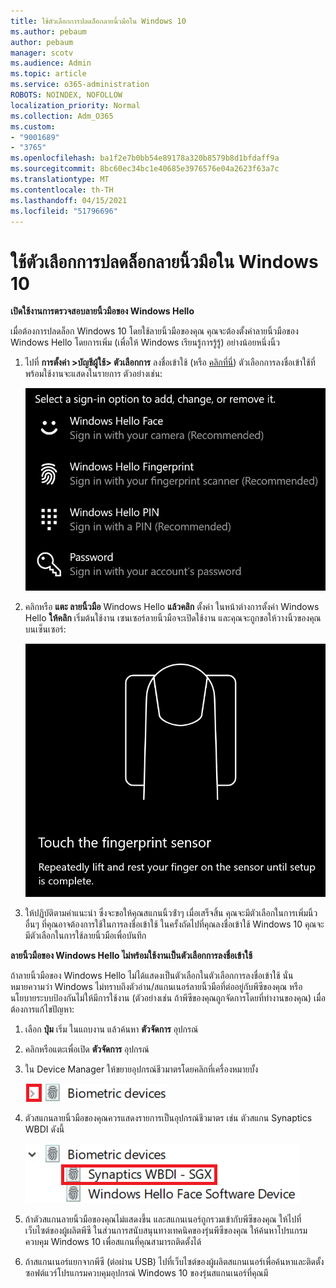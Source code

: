 ```yaml
---
title: ใช้ตัวเลือกการปลดล็อกลายนิ้วมือใน Windows 10
ms.author: pebaum
author: pebaum
manager: scotv
ms.audience: Admin
ms.topic: article
ms.service: o365-administration
ROBOTS: NOINDEX, NOFOLLOW
localization_priority: Normal
ms.collection: Adm_O365
ms.custom:
- "9001689"
- "3765"
ms.openlocfilehash: ba1f2e7b0bb54e89178a320b8579b8d1bfdaff9a
ms.sourcegitcommit: 8bc60ec34bc1e40685e3976576e04a2623f63a7c
ms.translationtype: MT
ms.contentlocale: th-TH
ms.lasthandoff: 04/15/2021
ms.locfileid: "51796696"
---
```

# <a name="use-fingerprint-unlock-option-in-windows-10"></a>ใช้ตัวเลือกการปลดล็อกลายนิ้วมือใน Windows 10

**เปิดใช้งานการตรวจสอบลายนิ้วมือของ Windows Hello**

เมื่อต้องการปลดล็อก Windows 10 โดยใช้ลายนิ้วมือของคุณ คุณจะต้องตั้งค่าลายนิ้วมือของ Windows Hello โดยการเพิ่ม (เพื่อให้ Windows เรียนรู้การรู้รู้) อย่างน้อยหนึ่งนิ้ว 

1. ไปที่ **การตั้งค่า >บัญชีผู้ใช้> ตัวเลือกการ** ลงชื่อเข้าใช้ (หรือ [คลิกที่นี่](ms-settings:signinoptions?activationSource=GetHelp)) ตัวเลือกการลงชื่อเข้าใช้ที่พร้อมใช้งานจะแสดงในรายการ ตัวอย่างเช่น:

    ![ตัวเลือกการลงชื่อเข้าใช้](media/sign-in-options.png)

2. คลิกหรือ **แตะ ลายนิ้วมือ** Windows Hello **แล้วคลิก** ตั้งค่า ในหน้าต่างการตั้งค่า Windows Hello **ให้คลิก** เริ่มต้นใช้งาน เซนเซอร์ลายนิ้วมือจะเปิดใช้งาน และคุณจะถูกขอให้วางนิ้วของคุณบนเซ็นเซอร์:

   ![เซนเซอร์ลายนิ้วมือ](media/fingerprint-sensor.png)

3. ให้ปฏิบัติตามคําแนะนํา ซึ่งจะขอให้คุณสแกนนิ้วซ้ําๆ เมื่อเสร็จสิ้น คุณจะมีตัวเลือกในการเพิ่มนิ้วอื่นๆ ที่คุณอาจต้องการใช้ในการลงชื่อเข้าใช้ ในครั้งถัดไปที่คุณลงชื่อเข้าใช้ Windows 10 คุณจะมีตัวเลือกในการใช้ลายนิ้วมือเพื่อบันทึก

**ลายนิ้วมือของ Windows Hello ไม่พร้อมใช้งานเป็นตัวเลือกการลงชื่อเข้าใช้**

ถ้าลายนิ้วมือของ Windows Hello ไม่ได้แสดงเป็นตัวเลือกในตัวเลือกการลงชื่อเข้าใช้ นั่นหมายความว่า Windows ไม่ทราบถึงตัวอ่าน/สแกนเนอร์ลายนิ้วมือที่ต่ออยู่กับพีซีของคุณ หรือนโยบายระบบป้องกันไม่ให้มีการใช้งาน (ตัวอย่างเช่น ถ้าพีซีของคุณถูกจัดการโดยที่ทํางานของคุณ) เมื่อต้องการแก้ไขปัญหา: 

1. เลือก **ปุ่ม** เริ่ม ในแถบงาน แล้วค้นหา **ตัวจัดการ** อุปกรณ์

2. คลิกหรือแตะเพื่อเปิด **ตัวจัดการ** อุปกรณ์

3. ใน Device Manager ให้ขยายอุปกรณ์ชีวมาตรโดยคลิกที่เครื่องหมายบั้ง

   ![อุปกรณ์ทางชีวภาพ](media/biometric-devices.png)

4. ตัวสแกนลายนิ้วมือของคุณควรแสดงรายการเป็นอุปกรณ์ชีวมาตร เช่น ตัวสแกน Synaptics WBDI ดังนี้

   ![อุปกรณ์ทางชีวภาพ](media/biometric-devices-expanded.png)

5. ถ้าตัวสแกนลายนิ้วมือของคุณไม่แสดงขึ้น และสแกนเนอร์ถูกรวมเข้ากับพีซีของคุณ ให้ไปที่เว็บไซต์ของผู้ผลิตพีซี ในส่วนการสนับสนุนทางเทคนิคของรุ่นพีซีของคุณ ให้ค้นหาโปรแกรมควบคุม Windows 10 เพื่อสแกนที่คุณสามารถติดตั้งได้

6. ถ้าสแกนเนอร์แยกจากพีซี (ต่อผ่าน USB) ไปที่เว็บไซต์ของผู้ผลิตสแกนเนอร์เพื่อค้นหาและติดตั้งซอฟต์แวร์โปรแกรมควบคุมอุปกรณ์ Windows 10 ของรุ่นสแกนเนอร์ที่คุณมี
